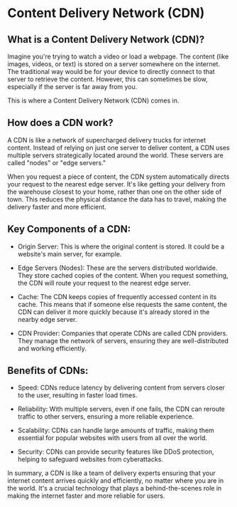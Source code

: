 # Content Delivery Network (CDN)
## What is a Content Delivery Network (CDN)?

Imagine you're trying to watch a video or load a webpage. The content (like images, videos, or text) is stored on a server somewhere on the internet. The traditional way would be for your device to directly connect to that server to retrieve the content. However, this can sometimes be slow, especially if the server is far away from you.

This is where a Content Delivery Network (CDN) comes in.

## How does a CDN work?

A CDN is like a network of supercharged delivery trucks for internet content. Instead of relying on just one server to deliver content, a CDN uses multiple servers strategically located around the world. These servers are called "nodes" or "edge servers."

When you request a piece of content, the CDN system automatically directs your request to the nearest edge server. It's like getting your delivery from the warehouse closest to your home, rather than one on the other side of town. This reduces the physical distance the data has to travel, making the delivery faster and more efficient.

## Key Components of a CDN:

- Origin Server: This is where the original content is stored. It could be a website's main server, for example.

- Edge Servers (Nodes): These are the servers distributed worldwide. They store cached copies of the content. When you request something, the CDN will route your request to the nearest edge server.

- Cache: The CDN keeps copies of frequently accessed content in its cache. This means that if someone else requests the same content, the CDN can deliver it more quickly because it's already stored in the nearby edge server.

- CDN Provider: Companies that operate CDNs are called CDN providers. They manage the network of servers, ensuring they are well-distributed and working efficiently.

## Benefits of CDNs:

- Speed: CDNs reduce latency by delivering content from servers closer to the user, resulting in faster load times.

- Reliability: With multiple servers, even if one fails, the CDN can reroute traffic to other servers, ensuring a more reliable experience.

- Scalability: CDNs can handle large amounts of traffic, making them essential for popular websites with users from all over the world.

- Security: CDNs can provide security features like DDoS protection, helping to safeguard websites from cyberattacks.

In summary, a CDN is like a team of delivery experts ensuring that your internet content arrives quickly and efficiently, no matter where you are in the world. It's a crucial technology that plays a behind-the-scenes role in making the internet faster and more reliable for users.
